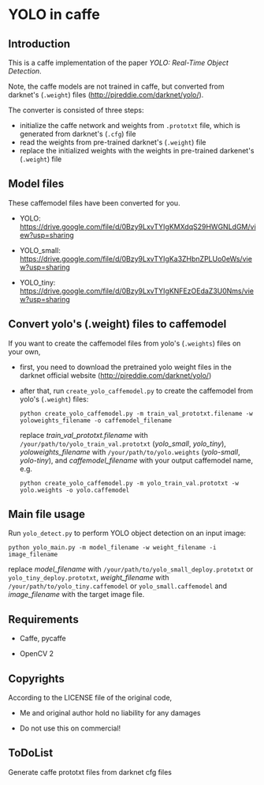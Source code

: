 ﻿# YOLO in caffe

## Introduction

This is a caffe implementation of the paper _YOLO: Real-Time Object Detection_.

Note, the caffe models are not trained in caffe, but converted from darknet's (`.weight`) files (http://pjreddie.com/darknet/yolo/).

The converter is consisted of three steps:

* initialize the caffe network and weights from `.prototxt` file, which is generated from darknet's (`.cfg`) file
* read the weights from pre-trained darknet's (`.weight`) file
* replace the initialized weights with the weights in pre-trained darkenet's (`.weight`) file

## Model files

These caffemodel files have been converted for you.

* YOLO: https://drive.google.com/file/d/0Bzy9LxvTYIgKMXdqS29HWGNLdGM/view?usp=sharing

* YOLO_small: https://drive.google.com/file/d/0Bzy9LxvTYIgKa3ZHbnZPLUo0eWs/view?usp=sharing

* YOLO_tiny: https://drive.google.com/file/d/0Bzy9LxvTYIgKNFEzOEdaZ3U0Nms/view?usp=sharing



## Convert yolo's (.weight) files to caffemodel

If you want to create the caffemodel files from yolo's (`.weights`) files on your own, 

* first, you need to  download the pretrained yolo weight files in the darknet official website (http://pjreddie.com/darknet/yolo/) 

* after that, run `create_yolo_caffemodel.py` to create the caffemodel from yolo's (`.weight`) files:

    ```
    python create_yolo_caffemodel.py -m train_val_prototxt.filename -w yoloweights_filename -o caffemodel_filename
    ```

  replace *train_val_prototxt.filename* with `/your/path/to/yolo_train_val.prototxt` (*yolo_small*, *yolo_tiny*),
  *yoloweights_filename* with `/your/path/to/yolo.weights` (*yolo-small*, *yolo-tiny*), and *caffemodel_filename* with your output caffemodel name, e.g.

  ```
  python create_yolo_caffemodel.py -m yolo_train_val.prototxt -w yolo.weights -o yolo.caffemodel
  ```


## Main file usage

Run `yolo_detect.py` to perform YOLO object detection on an input image:

    python yolo_main.py -m model_filename -w weight_filename -i image_filename

replace *model_filename* with `/your/path/to/yolo_small_deploy.prototxt` or `yolo_tiny_deploy.prototxt`, 
*weight_filename* with `/your/path/to/yolo_tiny.caffemodel` or `yolo_small.caffemodel` and *image_filename* with the target image file.

## Requirements

   * Caffe, pycaffe

   * OpenCV 2

## Copyrights
 
According to the LICENSE file of the original code,

   * Me and original author hold no liability for any damages

   * Do not use this on commercial!

## ToDoList

Generate caffe prototxt files from darknet cfg files
